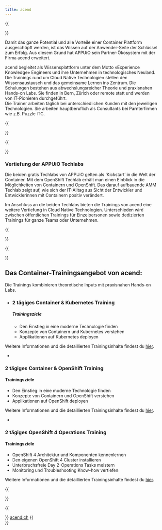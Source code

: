 ```yaml
---
title: acend
---
```

{{<section class="techlab-hero" header="images/header.svg">}}

Damit das ganze Potential und alle Vorteile einer Container Plattform ausgeschöpft werden, ist das Wissen auf der Anwender-Seite der Schlüssel zum Erfolg. Aus diesem Grund hat APPUiO sein Partner-Ökosystem mit der Firma acend erweitert.

acend begleitet als Wissensplattform unter dem Motto «Experience Knowledge» Engineers und ihre Unternehmen in technologisches Neuland. Die Trainings rund um Cloud Native Technologien stellen den Wissensaustausch und das gemeinsame Lernen ins Zentrum. Die Schulungen bestehen aus abwechslungsreicher Theorie und praxisnahen Hands-on Labs. Sie finden in Bern, Zürich oder remote statt und werden von IT-Pionieren durchgeführt.\
Die Trainer arbeiten täglich bei unterschiedlichen Kunden mit den jeweiligen Technologien. Sie arbeiten hauptberuflich als Consultants bei Parnterfirmen wie z.B. Puzzle ITC.

{{</section>}}

{{<section class="darkblue">}}

### Vertiefung der APPUiO Techlabs

Die beiden gratis Techlabs von APPUiO gelten als ‘Kickstart’ in die Welt der Container. Mit dem OpenShift Techlab erhält man einen Einblick in die Möglichkeiten von Containern und OpenShift. Das darauf aufbauende AMM Techlab zeigt auf, wie sich der IT-Alltag aus Sicht der Entwickler und Entwicklerinnen mit Containern positiv verändert.

Im Anschluss an die beiden Techlabs bieten die Trainings von acend eine weitere Vertiefung in Cloud Native Technologien. Unterschieden wird zwischen öffentlichen Trainings für Einzelpersonen sowie dedizierten Trainings für ganze Teams oder Unternehmen.

{{</section>}}

{{<section class="cyan lab-content">}}

## Das Container-Trainingsangebot von acend:

Die Trainings kombinieren theoretische Inputs mit praxisnahen Hands-on Labs. 

-
  ### 2 tägiges Container & Kubernetes Training

  ##### Trainingsziele
   * Den Einstieg in eine moderne Technologie finden
   * Konzepte von Containern und Kubernetes verstehen
   * Applikationen auf Kubernetes deployen 

Weitere Informationen und die detaillierten Trainingsinhalte findest du [hier](https://acend.ch/trainings/container-kubernetes-basic/). 

-
### 2 tägiges Container & OpenShift Training

  #### Trainingsziele
   * Den Einstieg in eine moderne Technologie finden
   * Konzepte von Containern und OpenShift verstehen
   * Applikationen auf OpenShift deployen 

Weitere Informationen und die detaillierten Trainingsinhalte findest du [hier](https://acend.ch/trainings/openshift/). 

-
### 2 tägiges OpenShift 4 Operations Training

  #### Trainingsziele
   * OpenShift 4 Architektur und Komponenten kennenlernen
   * Den eigenen OpenShift 4 Cluster installieren
   * Unterbruchsfreie Day 2-Operations Tasks meistern
   * Monitoring und Troubleshooting Know-how vertiefen 

Weitere Informationen und die detaillierten Trainingsinhalte findest du [hier](https://acend.ch/trainings/openshift4ops/).

{{</section>}}  

{{<section>}}
<a href="https://acend.ch/" target="_blank" class="button is-primary is-fullwidth mw-400">acend.ch</a>
{{</section>}}
